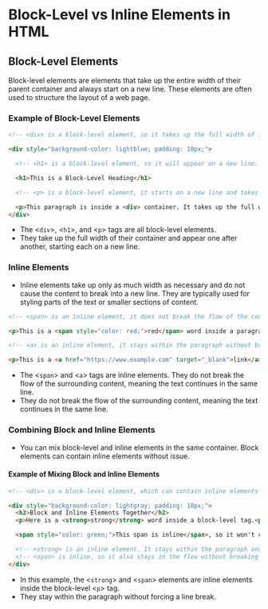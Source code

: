 # Block-Level vs Inline Elements in HTML

## Block-Level Elements

Block-level elements are elements that take up the entire width of their parent container and always start on a new line. These elements are often used to structure the layout of a web page.

### Example of Block-Level Elements

```html
<!-- <div> is a block-level element, so it takes up the full width of its container. -->

<div style="background-color: lightblue; padding: 10px;">

  <!-- <h1> is a block-level element, so it will appear on a new line. -->

  <h1>This is a Block-Level Heading</h1> 

  <!-- <p> is a block-level element, it starts on a new line and takes up the full width of its container. -->

  <p>This paragraph is inside a <div> container. It takes up the full width of the container.</p>
</div>
```
- The <`div`>, <`h1`>, and <`p`> tags are all block-level elements.
- They take up the full width of their container and appear one after another, starting each on a new line.

### Inline Elements
- Inline elements take up only as much width as necessary and do not cause the content to break into a new line. They are typically used for styling parts of the text or smaller sections of content.
```html
<!-- <span> is an inline element, it does not break the flow of the content and stays within the text. -->

<p>This is a <span style="color: red;">red</span> word inside a paragraph. The <span> tag is inline.</p>

<!-- <a> is an inline element, it stays within the paragraph without breaking the flow. -->

<p>This is a <a href="https://www.example.com" target="_blank">link</a> inside a paragraph. The <a> tag is also inline.</p>
```
- The <`span`> and <`a`> tags are inline elements.
They do not break the flow of the surrounding content, meaning the text continues in the same line.
- They do not break the flow of the surrounding content, meaning the text continues in the same line.

### Combining Block and Inline Elements
- You can mix block-level and inline elements in the same container. Block elements can contain inline elements without issue.

#### Example of Mixing Block and Inline Elements
```html
<!-- <div> is a block-level element, which can contain inline elements like <strong> and <span>. -->

<div style="background-color: lightgray; padding: 10px;">
  <h2>Block and Inline Elements Together</h2>
  <p>Here is a <strong>strong</strong> word inside a block-level tag.<p>

  <span style="color: green;">This span is inline</span>, so it won't create a new line.</p>

  <!-- <strong> is an inline element. It stays within the paragraph and gives bold styling. -->
  <!-- <span> is inline, so it also stays in the flow without breaking the line. -->
</div>
```
- In this example, the <`strong`> and <`span`> elements are inline elements inside the block-level <`p`> tag.
- They stay within the paragraph without forcing a line break.